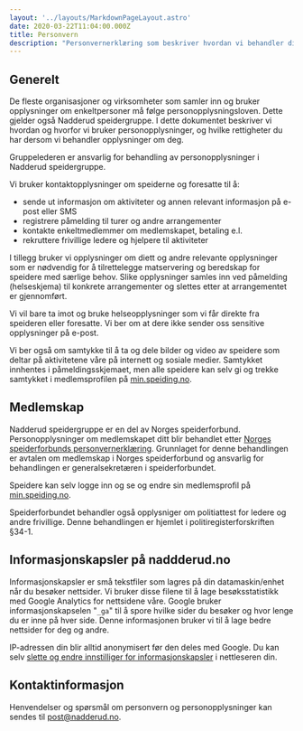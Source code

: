 ```yaml
---
layout: '../layouts/MarkdownPageLayout.astro'
date: 2020-03-22T11:04:00.000Z
title: Personvern
description: "Personvernerklæring som beskriver hvordan vi behandler dine personopplysninger."
---
```


## Generelt

De fleste organisasjoner og virksomheter som samler inn og bruker opplysninger om enkeltpersoner
må følge personopplysningsloven. Dette gjelder også Nadderud speidergruppe. I dette dokumentet
beskriver vi hvordan og hvorfor vi bruker personopplysninger, og hvilke rettigheter du har
dersom vi behandler opplysninger om deg.

Gruppelederen er ansvarlig for behandling av personopplysninger i Nadderud speidergruppe.

Vi bruker kontaktopplysninger om speiderne og foresatte til å:

- sende ut informasjon om aktiviteter og annen relevant informasjon på e-post eller SMS
- registrere påmelding til turer og andre arrangementer
- kontakte enkeltmedlemmer om medlemskapet, betaling e.l.
- rekruttere frivillige ledere og hjelpere til aktiviteter

I tillegg bruker vi opplysninger om diett og andre relevante opplysninger som er nødvendig
for å tilrettelegge matservering og beredskap for speidere med særlige behov. Slike opplysninger
samles inn ved påmelding (helseskjema) til konkrete arrangementer og slettes etter at
arrangementet er gjennomført.

Vi vil bare ta imot og bruke helseopplysninger som vi får direkte fra speideren eller foresatte.
Vi ber om at dere ikke sender oss sensitive opplysninger på e-post.

Vi ber også om samtykke til å ta og dele bilder og video av speidere som deltar på aktivitetene
våre på internett og sosiale medier. Samtykket innhentes i påmeldingsskjemaet, men alle speidere
kan selv gi og trekke samtykket i medlemsprofilen på [min.speiding.no](https://min.speiding.no).

## Medlemskap

Nadderud speidergruppe er en del av Norges speiderforbund. Personopplysninger om
medlemskapet ditt blir behandlet etter [Norges speiderforbunds personvernerklæring](https://speiding.no/personvernserklaering).
Grunnlaget for denne behandlingen er avtalen om medlemskap i Norges speiderforbund og ansvarlig
for behandlingen er generalsekretæren i speiderforbundet.

Speidere kan selv logge inn og se og endre sin medlemsprofil på [min.speiding.no](https://min.speiding.no).

Speiderforbundet behandler også opplysniger om politiattest for ledere og andre frivillige.
Denne behandlingen er hjemlet i politiregisterforskriften §34-1.

## Informasjonskapsler på naddderud.no

Informasjonskapsler er små tekstfiler som lagres på din datamaskin/enhet når du besøker nettsider.
Vi bruker disse filene til å lage besøksstatistikk med Google Analytics for nettsidene våre. Google
bruker informasjonskapselen "<code>\_ga</code>" til å spore hvilke sider du besøker og hvor lenge du
er inne på hver side. Denne informasjonen bruker vi til å lage bedre nettsider for deg og andre.

IP-adressen din blir alltid anonymisert før den deles med Google. Du kan selv [slette og endre
innstilliger for informasjonskapsler](https://nettvett.no/slik-administrer-du-informasjonskapsler/)
i nettleseren din.

## Kontaktinformasjon

Henvendelser og spørsmål om personvern og personopplysninger kan sendes til
[post@nadderud.no](mailto:post@nadderud.no).

